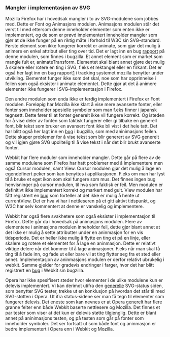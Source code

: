 
### Mangler i implementasjon av SVG ###

Mozilla Firefox har i hovedsak mangler i to av SVG-modulene som jobbes med. Dette er
Font og Animasjons modulen. Animasjons modulen står det verst til med ettersom
denne inneholder elementer som enten ikke er implementert, og de som er prøvd
implementert inneholder mangler som gjør at de ikke funger på en riktig måte i
forhold til W3C sin SVG-standard. Første element som ikke fungerer korrekt er
animate, som gjør det mulig å animere en enkel attribut eller ting over tid. Det
er lagt inn en bug [rapport][1] på denne modulen, som finnes i bugzilla. Et
annet element som er market som mangle fult er, animateTransform. Elementet
skal blant annet gjøre det mulig å skalere eller rotere en ting i SVG, f.eks
et rektangel eller en firkant. Det er også her lagt inn en bug rapport[1] i
tracking systemet mozilla benytter under utvikling. Elementet funger ikke
som det skal, noe som har opprinnelse i feilen som også eksister i animate
elementet. Dette gjør at det å animere elementer ikke fungerer i 
SVG-implementasjon i Firefox.

Den andre modulen som enda ikke er ferdig implementert i Firefox er Font modulen.
Foreløpig har Mozilla ikke klart å vise mere avanserte fonter, eller fonter som
inneholder spesielle symboler som man f.eks finner i japansk tegnsett. Dette
fører til at fonter generelt ikke vil fungere korrekt. Og isteden for å vise
deler av fonten som faktisk fungerer eller gi tilbake en generell font, blir
tekst som bruker en avansert font ikke bli vist i det hele tatt. Det har blitt
også her lagt inn en [bug][2] i bugzilla, som med aninimasjons feilen. Dette
skaper problemer for å vise tekst som blir generert av SVG generelt og vil
igjen gjøre SVG upolitelig til å vise tekst i når det blir brukt avanserte
fonter.

Webkit har flere moduler som inneholder mangler. Dette går på flere av de samme
modulene som Firefox har hatt problemer med å implementere men også Cursor
modulen, samt View. Cursor modulen gjør det mulig å lage en egendefinert peker
som kan benyttes i applikasjonen. F.eks om man har lyst til å bruke et eget
ikon som skal fungere som mus. Det finnes ingen bug henvisninger på cursor
modulen, til hva som faktisk er feil. Men modulen er definitivt ikke
implementert korrekt og markert med gult. View modulen har fått registrert
en [bug][3] som forteller at det ikke er mulig å hente ut currentView.
Det er hva vi har i nettleseren på et gitt aktivt tidspunkt, og W3C har
selv kommentert at denne er vanskelig og implementere. 

Webkit har også flere svakhetere som også eksister i implementasjon til
Firefox. Dette går da i hovedsak på animasjons modulen. Flere av 
elementene i animasjons modulen inneholder feil, dette gjør blant annet
at det ikke er mulig å sette attributter under en aninmasjon for en vis
tidsperiode. Det er heller ikke mulig å flytte en ting et på en linje,
eller skalere og rotere et elementet for å lage en aninmasjon. Dette
er relativt viktige delere når det kommer til å lage animasjoner. F.eks
når man skal få ting til å fade inn, og fade ut eller bare vil at ting
flytter seg fra et sted eller annet. Implementasjon av aninmasjons
modulen er derfor relativt ubrukelig i webkit. Samme gjelder for gradevis
endringer i farger, hvor det har blitt registrert en [bug][4] i Webkit
sin bugzilla.

Opera har ikke spesifisert steder hvor elementer i de ulike modulene kun
er delevis implementert. Vi kan derimot utifra den [generelle][5] SVG-status
siden, som benytter SVG tester, trekke ut en konklusjon på hvordan det
står til med SVG-støtten i Opera. Ut ifra status-sidene ser man få tegn
til elementer som fungerer delevis. Det eneste som kan nevnes er at Opera
generelt har flere grønne felter enn både Webkit baserte nettlesere og Mozilla.
Det finnes et par tester som viser at det kun er delevis støtte tilgjenglig.
Dette er blant annet på aninimasjons testen, og på testen som går på fonter
som inneholder symboler. Det ser fortsatt ut som både font og aninmasjon
er bedre implementert i Opera enn i Webkit og Mozilla.

[1]: https://bugzilla.mozilla.org/show_bug.cgi?id=216462
[2]: https://bugzilla.mozilla.org/show_bug.cgi?id=119490
[3]: https://bugs.webkit.org/show_bug.cgi?id=15495
[4]: https://bugs.webkit.org/show_bug.cgi?id=6034
[5]: http://www.codedread.com/svg-support-table.html
